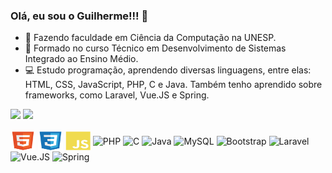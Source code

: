 ### Olá, eu sou o Guilherme!!! 👋

- 🔭 Fazendo faculdade em Ciência da Computação na UNESP.
- 🌱 Formado no curso Técnico em Desenvolvimento de Sistemas Integrado ao Ensino Médio.
- 💻 Estudo programação, aprendendo diversas linguagens, entre elas: HTML, CSS, JavaScript, PHP, C e Java. Também tenho aprendido sobre frameworks, como Laravel, Vue.JS e Spring.

<div>
  <a href="https://github.com/GuiASoares">
  <img height="180em" src="https://github-readme-stats.vercel.app/api?username=GuiASoares&show_icons=true&theme=dracula&include_all_commits=true&count_private=true"/></a>
  <a href="https://github.com/GuiASoares">
  <img height="180em" src="https://github-readme-stats.vercel.app/api/top-langs/?username=GuiASoares&layout=compact&theme=dracula"/></a>
</div>

<div style="display: inline_block"><br>
  <img align="center" alt="HTML" height="30" width="40" src="https://raw.githubusercontent.com/devicons/devicon/master/icons/html5/html5-original.svg"/>
  <img align="center" alt="CSS" height="30" width="40" src="https://raw.githubusercontent.com/devicons/devicon/master/icons/css3/css3-original.svg"/>
  <img align="center" alt="JavaScript" height="30" width="40" src="https://raw.githubusercontent.com/devicons/devicon/master/icons/javascript/javascript-plain.svg"/>
  <img align="center" alt="PHP" height="40" width="50" src="https://cdn.jsdelivr.net/gh/devicons/devicon/icons/php/php-original.svg"/>
  <img align="center" alt="C" height="35" width="45" src="https://cdn.jsdelivr.net/gh/devicons/devicon@latest/icons/c/c-original.svg"/>
  <img align="center" alt="Java" height="35" width="45" src="https://cdn.jsdelivr.net/gh/devicons/devicon@latest/icons/java/java-original.svg"/>
  <img align="center" alt="MySQL" height="35" width="45" src="https://cdn.jsdelivr.net/gh/devicons/devicon@latest/icons/mysql/mysql-original.svg"/>
  <img align="center" alt="Bootstrap" height="35" width="45" src="https://cdn.jsdelivr.net/gh/devicons/devicon/icons/bootstrap/bootstrap-original.svg"/>
  <img align="center" alt="Laravel" height="35" width="45" src="https://cdn.jsdelivr.net/gh/devicons/devicon@latest/icons/laravel/laravel-original.svg"/>
  <img align="center" alt="Vue.JS" height="35" width="45" src="https://cdn.jsdelivr.net/gh/devicons/devicon@latest/icons/vuejs/vuejs-original.svg"/>
  <img align="center" alt="Spring" height="35" width="45" src="https://cdn.jsdelivr.net/gh/devicons/devicon@latest/icons/spring/spring-original.svg"/>
</div>
